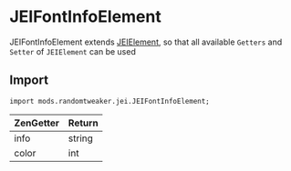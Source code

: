 # JEIFontInfoElement

JEIFontInfoElement extends [JEIElement](JEIElement.md), so that all available `Getters` and `Setter`
of `JEIElement` can be used

## Import

```zenscript
import mods.randomtweaker.jei.JEIFontInfoElement;
```

| ZenGetter | Return |
| :-------- | :----- |
| info      | string |
| color     | int    |
